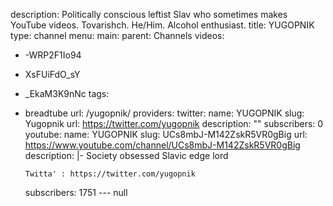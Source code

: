 description: Politically conscious leftist Slav who sometimes makes YouTube videos.
  Tovarishch. He/Him. Alcohol enthusiast.
title: YUGOPNIK
type: channel
menu:
  main:
    parent: Channels
videos:
- -WRP2F1Io94
- XsFUiFdO_sY
- _EkaM3K9nNc
tags:
- breadtube
url: /yugopnik/
providers:
  twitter:
    name: YUGOPNIK
    slug: Yugopnik
    url: https://twitter.com/yugopnik
    description: ""
    subscribers: 0
  youtube:
    name: YUGOPNIK
    slug: UCs8mbJ-M142ZskR5VR0gBig
    url: https://www.youtube.com/channel/UCs8mbJ-M142ZskR5VR0gBig
    description: |-
      Society obsessed Slavic edge lord

      Twitta' : https://twitter.com/yugopnik
    subscribers: 1751
--- null
